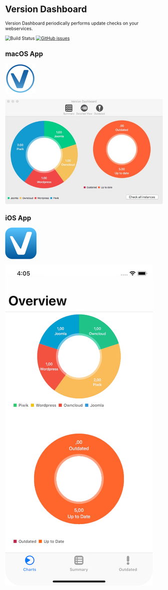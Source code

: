 # Version Dashboard

Version Dashboard periodically performs update checks on your webservices.

![Build Status](https://github.com/chrisschnei/VersionDashboard/actions/workflows/swift.yml/badge.svg)
[![GitHub issues](https://img.shields.io/github/issues/chrisschnei/VersionDashboard)](https://github.com/chrisschnei/VersionDashboard/issues)

## macOS App

![macOS App](VersionDashboard/graphics/applogo/96x96.png)

![macOS App](VersionDashboard/graphics/VDGui.jpg)

## iOS App

![iOS App](VersionDashboardiOS/graphics/VDiOSLogo/100.png)

![iOS App](VersionDashboardiOS/graphics/GUI/FirstViewController.jpg)
